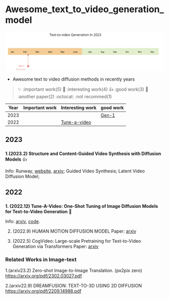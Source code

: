 # Awesome_text_to_video_generation_model


![timeline](./timeline.png)

- Awesome text to video diffusion methods in recently years

> :sparkles: :important work(5)   :rocket: :interesting work(4) :+1: :good work(3) :camel: :another paper(2) :octocat: :not recommed(1)


Year | Important work | Interesting work | good work
------------ | -------------  | ------------- | ------------- 
2023 |  | | [Gen-1](#23_gen_1)
2022 | | [Tune-a-video](#22_tune_a_video) | |

## 2023

<h3 id="23_gen_1"></h3>

**1.(2023.2) Structure and Content-Guided Video Synthesis with Diffusion Models**  :+1:

Info: Runway, [website](https://research.runwayml.com/gen1), [arxiv](https://arxiv.org/pdf/2302.03011.pdf);  Guided Video Synthesis; Latent Video Diffusion Model;


## 2022
<h3 id="22_tune_a_video"></h3>

**1. (2022.12) Tune-A-Video: One-Shot Tuning of Image Diffusion Models for Text-to-Video Generation** :rocket:

Info: [arxiv](https://arxiv.org/abs/2212.11565), [code](https://github.com/showlab/Tune-A-Video).

2. (2022.9) HUMAN MOTION DIFFUSION MODEL
Paper: [arxiv](https://arxiv.org/pdf/2209.14916.pdf)

3. (2022.5) CogVideo: Large-scale Pretraining for Text-to-Video Generation via Transformers
Paper: [arxiv](https://arxiv.org/pdf/2205.15868.pdf)

### Related Works in Image-text

1.(arxiv23.2) Zero-shot Image-to-Image Translation. (px2pix zero) https://arxiv.org/pdf/2302.03027.pdf


2.(arxiv22.9) DREAMFUSION: TEXT-TO-3D USING 2D DIFFUSION https://arxiv.org/pdf/2209.14988.pdf

